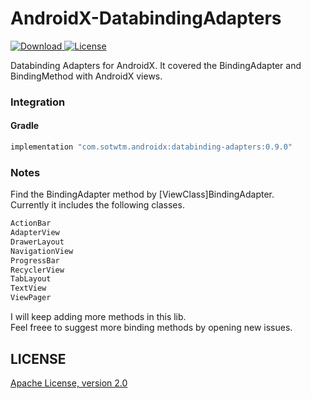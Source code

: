 # AndroidX-DatabindingAdapters
[ ![Download](https://api.bintray.com/packages/sheungon/maven/AndroidX-DatabindingAdapters/images/download.svg) ](https://bintray.com/sheungon/maven/AndroidX-DatabindingAdapters/_latestVersion) [![License](https://img.shields.io/badge/License-Apache%202.0-yellowgreen.svg)](LICENSE)

Databinding Adapters for AndroidX. It covered the BindingAdapter and BindingMethod with AndroidX views.

### Integration
#### Gradle
```gradle
implementation "com.sotwtm.androidx:databinding-adapters:0.9.0"
```

### Notes
Find the BindingAdapter method by [ViewClass]BindingAdapter.<br />
Currently it includes the following classes.
```kotlin
ActionBar
AdapterView
DrawerLayout
NavigationView
ProgressBar
RecyclerView
TabLayout
TextView
ViewPager
```

I will keep adding more methods in this lib.<br />
Feel freee to suggest more binding methods by opening new issues.<br />

## LICENSE
[Apache License, version 2.0](LICENSE)
